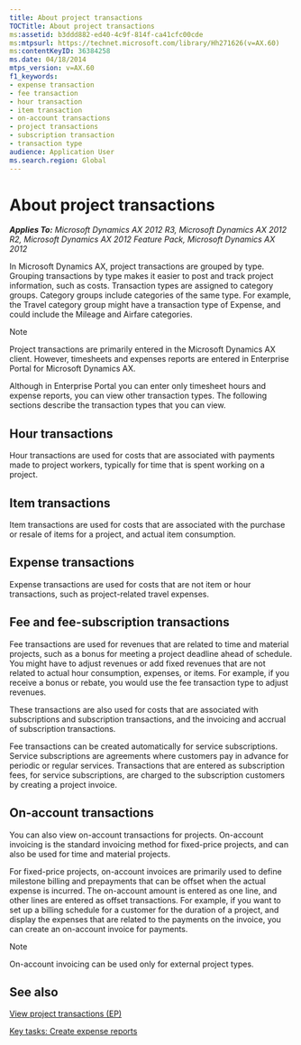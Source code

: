 ```yaml
---
title: About project transactions
TOCTitle: About project transactions
ms:assetid: b3ddd882-ed40-4c9f-814f-ca41cfc00cde
ms:mtpsurl: https://technet.microsoft.com/library/Hh271626(v=AX.60)
ms:contentKeyID: 36384258
ms.date: 04/18/2014
mtps_version: v=AX.60
f1_keywords:
- expense transaction
- fee transaction
- hour transaction
- item transaction
- on-account transactions
- project transactions
- subscription transaction
- transaction type
audience: Application User
ms.search.region: Global
---
```


# About project transactions 


_**Applies To:** Microsoft Dynamics AX 2012 R3, Microsoft Dynamics AX 2012 R2, Microsoft Dynamics AX 2012 Feature Pack, Microsoft Dynamics AX 2012_

In Microsoft Dynamics AX, project transactions are grouped by type. Grouping transactions by type makes it easier to post and track project information, such as costs. Transaction types are assigned to category groups. Category groups include categories of the same type. For example, the Travel category group might have a transaction type of Expense, and could include the Mileage and Airfare categories.


> [!NOTE]
> <P>Project transactions are primarily entered in the Microsoft Dynamics AX client. However, timesheets and expenses reports are entered in Enterprise Portal for Microsoft Dynamics AX.</P>



Although in Enterprise Portal you can enter only timesheet hours and expense reports, you can view other transaction types. The following sections describe the transaction types that you can view.

## Hour transactions

Hour transactions are used for costs that are associated with payments made to project workers, typically for time that is spent working on a project.

## Item transactions

Item transactions are used for costs that are associated with the purchase or resale of items for a project, and actual item consumption.

## Expense transactions

Expense transactions are used for costs that are not item or hour transactions, such as project-related travel expenses.

## Fee and fee-subscription transactions

Fee transactions are used for revenues that are related to time and material projects, such as a bonus for meeting a project deadline ahead of schedule. You might have to adjust revenues or add fixed revenues that are not related to actual hour consumption, expenses, or items. For example, if you receive a bonus or rebate, you would use the fee transaction type to adjust revenues.

These transactions are also used for costs that are associated with subscriptions and subscription transactions, and the invoicing and accrual of subscription transactions.

Fee transactions can be created automatically for service subscriptions. Service subscriptions are agreements where customers pay in advance for periodic or regular services. Transactions that are entered as subscription fees, for service subscriptions, are charged to the subscription customers by creating a project invoice.

## On-account transactions

You can also view on-account transactions for projects. On-account invoicing is the standard invoicing method for fixed-price projects, and can also be used for time and material projects.

For fixed-price projects, on-account invoices are primarily used to define milestone billing and prepayments that can be offset when the actual expense is incurred. The on-account amount is entered as one line, and other lines are entered as offset transactions. For example, if you want to set up a billing schedule for a customer for the duration of a project, and display the expenses that are related to the payments on the invoice, you can create an on-account invoice for payments.


> [!NOTE]
> <P>On-account invoicing can be used only for external project types.</P>



## See also

[View project transactions (EP)](view-project-transactions-ep.md)

[Key tasks: Create expense reports](key-tasks-create-expense-reports.md)

  



